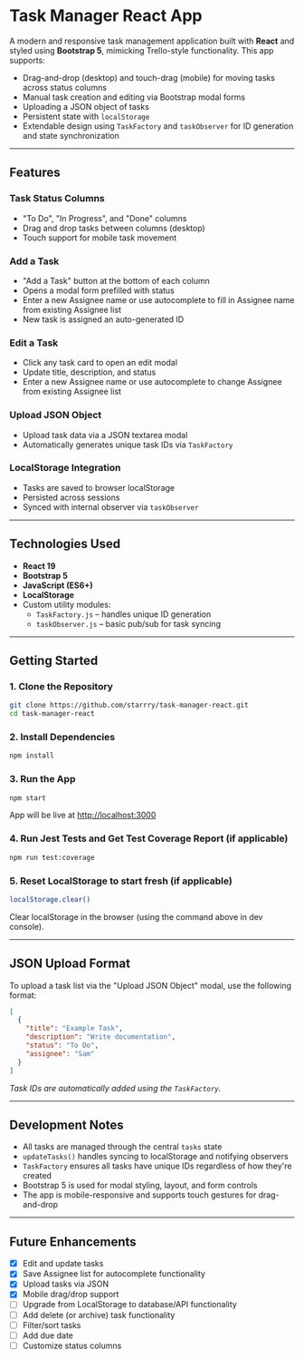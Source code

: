 #  Task Manager React App

A modern and responsive task management application built with **React** and styled using **Bootstrap 5**, mimicking Trello-style functionality. This app supports:

-  Drag-and-drop (desktop) and touch-drag (mobile) for moving tasks across status columns  
-  Manual task creation and editing via Bootstrap modal forms  
-  Uploading a JSON object of tasks  
-  Persistent state with `localStorage`  
-  Extendable design using `TaskFactory` and `taskObserver` for ID generation and state synchronization  

---

##  Features

###  Task Status Columns
- "To Do", "In Progress", and "Done" columns
- Drag and drop tasks between columns (desktop)
- Touch support for mobile task movement

###  Add a Task
- "Add a Task" button at the bottom of each column
- Opens a modal form prefilled with status
- Enter a new Assignee name or use autocomplete to fill in Assignee name from existing Assignee list
- New task is assigned an auto-generated ID

###  Edit a Task
- Click any task card to open an edit modal
- Update title, description, and status
- Enter a new Assignee name or use autocomplete to change Assignee from existing Assignee list

###  Upload JSON Object
- Upload task data via a JSON textarea modal
- Automatically generates unique task IDs via `TaskFactory`

###  LocalStorage Integration
- Tasks are saved to browser localStorage
- Persisted across sessions
- Synced with internal observer via `taskObserver`

---

##  Technologies Used

- **React 19**
- **Bootstrap 5**
- **JavaScript (ES6+)**
- **LocalStorage**
- Custom utility modules:
  - `TaskFactory.js` – handles unique ID generation
  - `taskObserver.js` – basic pub/sub for task syncing

---

##  Getting Started

### 1. Clone the Repository

```bash
git clone https://github.com/starrry/task-manager-react.git
cd task-manager-react
```

### 2. Install Dependencies

```bash
npm install
```

### 3. Run the App

```bash
npm start
```

App will be live at [http://localhost:3000](http://localhost:3000)

### 4. Run Jest Tests and Get Test Coverage Report (if applicable)

```bash
npm run test:coverage
```

### 5. Reset LocalStorage to start fresh (if applicable)

```bash
localStorage.clear()
```

Clear localStorage in the browser (using the command above in dev console).

---

##  JSON Upload Format

To upload a task list via the "Upload JSON Object" modal, use the following format:

```json
[
  {
    "title": "Example Task",
    "description": "Write documentation",
    "status": "To Do",
    "assignee": "Sam"
  }
]
```

 *Task IDs are automatically added using the `TaskFactory`.*

---

##  Development Notes

- All tasks are managed through the central `tasks` state
- `updateTasks()` handles syncing to localStorage and notifying observers
- `TaskFactory` ensures all tasks have unique IDs regardless of how they're created
- Bootstrap 5 is used for modal styling, layout, and form controls
- The app is mobile-responsive and supports touch gestures for drag-and-drop

---

##  Future Enhancements

- [x] Edit and update tasks
- [x] Save Assignee list for autocomplete functionality
- [x] Upload tasks via JSON
- [x] Mobile drag/drop support
- [ ] Upgrade from LocalStorage to database/API functionality
- [ ] Add delete (or archive) task functionality
- [ ] Filter/sort tasks
- [ ] Add due date
- [ ] Customize status columns
